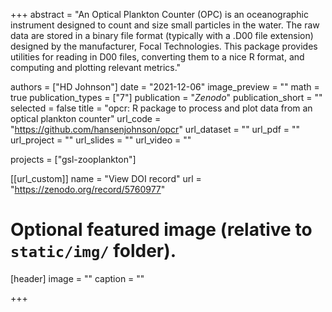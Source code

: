 +++
abstract = "An Optical Plankton Counter (OPC) is an oceanographic instrument designed to count and size small particles in the water. The raw data are stored in a binary file format (typically with a .D00 file extension) designed by the manufacturer, Focal Technologies. This package provides utilities for reading in D00 files, converting them to a nice R format, and computing and plotting relevant metrics."

authors = ["HD Johnson"]
date = "2021-12-06"
image_preview = ""
math = true
publication_types = ["7"]
publication = "*Zenodo*"
publication_short = ""
selected = false
title = "opcr: R package to process and plot data from an optical plankton counter"
url_code = "https://github.com/hansenjohnson/opcr"
url_dataset = ""
url_pdf = ""
url_project = ""
url_slides = ""
url_video = ""

projects = ["gsl-zooplankton"]

[[url_custom]]
name = "View DOI record"
url = "https://zenodo.org/record/5760977"

# Optional featured image (relative to `static/img/` folder).
[header]
image = ""
caption = ""

+++
